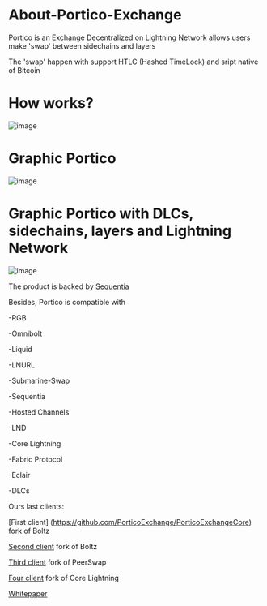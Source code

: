 # About-Portico-Exchange

Portico  is an Exchange Decentralized on Lightning Network allows users make 'swap' between sidechains and layers

The 'swap' happen with support HTLC (Hashed TimeLock) and sript native of Bitcoin

# How works?

![image](https://user-images.githubusercontent.com/83122757/205439784-e32b2c34-1e2d-42cf-9086-214db57e38b1.png)

# Graphic Portico

![image](https://user-images.githubusercontent.com/83122757/205439769-b05d8c78-960c-4366-8c87-e6e71599967f.png)

# Graphic Portico with DLCs, sidechains, layers and Lightning Network

![image](https://user-images.githubusercontent.com/83122757/205443627-decb884e-e9d6-4c24-8417-cda76e198610.png)

The product is backed by [Sequentia](https://github.com/SequentiaSEQ)

Besides, Portico is compatible with 

-RGB

-Omnibolt

-Liquid

-LNURL

-Submarine-Swap

-Sequentia

-Hosted Channels

-LND

-Core Lightning

-Fabric Protocol

-Eclair

-DLCs

Ours last clients:

[First client] (https://github.com/PorticoExchange/PorticoExchangeCore) fork of Boltz 

[Second client](https://github.com/PorticoExchange/PorticoExchange-client) fork of Boltz

[Third client](https://github.com/PorticoExchange/PorticoExchangeClientV3) fork of PeerSwap

[Four client](https://github.com/PorticoExchange/PorticoExchangeClientV4) fork of Core Lightning

[Whitepaper](https://layertwolabs.gitbook.io/portico-exchange/)
